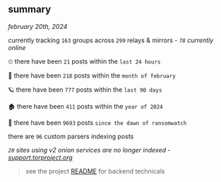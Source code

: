 
## summary
_february 20th, 2024_

currently tracking `163` groups across `299` relays & mirrors - _`78` currently online_

⏲ there have been `21` posts within the `last 24 hours`

🦈 there have been `218` posts within the `month of february`

🪐 there have been `777` posts within the `last 90 days`

🏚 there have been `411` posts within the `year of 2024`

🦕 there have been `9693` posts `since the dawn of ransomwatch`

there are `96` custom parsers indexing posts

_`20` sites using v2 onion services are no longer indexed - [support.torproject.org](https://support.torproject.org/onionservices/v2-deprecation/)_

> see the project [README](https://github.com/joshhighet/ransomwatch#ransomwatch--) for backend technicals
